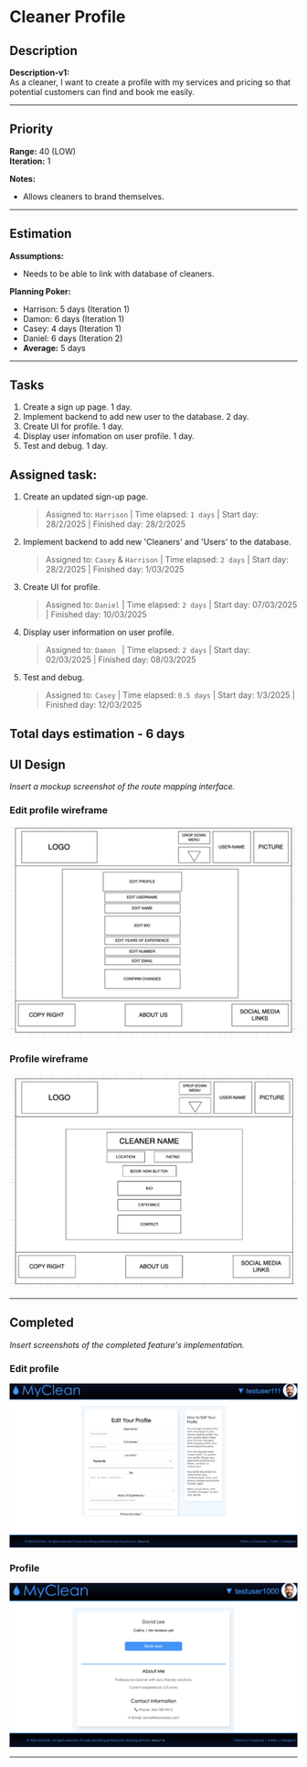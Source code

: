 # Cleaner Profile

## Description
**Description-v1:**  
As a cleaner, I want to create a profile with my services and pricing so that potential customers can find and book me easily. 

---

## Priority
**Range:** 40 (LOW)  
**Iteration:** 1  

**Notes:**  
- Allows cleaners to brand themselves.

---

## Estimation
**Assumptions:**  
- Needs to be able to link with database of cleaners.  

**Planning Poker:**  
- Harrison: 5 days (Iteration 1)  
- Damon: 6 days (Iteration 1)  
- Casey: 4 days (Iteration 1)
- Daniel: 6 days (Iteration 2)
- **Average:** 5 days  

---

## Tasks
1. Create a sign up page. 1 day.
2. Implement backend to add new user to the database. 2 day.
3. Create UI for profile. 1 day. 
4. Display user infomation on user profile. 1 day.
5. Test and debug. 1 day.

## Assigned task:
1. Create an updated sign-up page.
    > Assigned to: `Harrison` | Time elapsed: `1 days` | Start day: 28/2/2025  | Finished day: 28/2/2025
2. Implement backend to add new 'Cleaners' and 'Users' to the database.
    > Assigned to: `Casey` & `Harrison` | Time elapsed: `2 days` | Start day: 28/2/2025 | Finished day: 1/03/2025
3. Create UI for profile.
    > Assigned to: `Daniel` | Time elapsed: `2 days` | Start day: 07/03/2025 | Finished day: 10/03/2025
4. Display user information on user profile.
    > Assigned to: `Damon ` | Time elapsed: `2 days` | Start day: 02/03/2025  | Finished day: 08/03/2025
5. Test and debug.
    > Assigned to: `Casey` | Time elapsed: `0.5 days` | Start day: 1/3/2025  | Finished day: 12/03/2025
   
   
Total days estimation - 6 days
---

## UI Design
*Insert a mockup screenshot of the route mapping interface.*
### Edit profile wireframe
![Edit profile wireframe](/iterations/images/cleaner-update-profile-wireframe.png)

### Profile wireframe
![Profile wireframe](/iterations/images/cleaner-profile-wireframe.png)

---

## Completed
*Insert screenshots of the completed feature's implementation.*

### Edit profile
![Edit profile](/iterations/images/cleaner-update-profile.png)

### Profile 
![Profile](/iterations/images/cleaner-profile.png)

---
